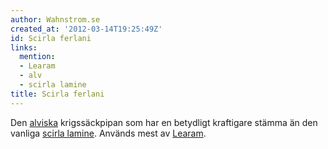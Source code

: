 ```yaml
---
author: Wahnstrom.se
created_at: '2012-03-14T19:25:49Z'
id: Scirla ferlani
links:
  mention:
  - Learam
  - alv
  - scirla lamine
title: Scirla ferlani
---
```


Den [alviska] krigssäckpipan som har en betydligt kraftigare stämma än den vanliga [scirla lamine].
Används mest av [Learam].

  [alviska]: alv
  [scirla lamine]: scirla_lamine
  [Learam]: Learam